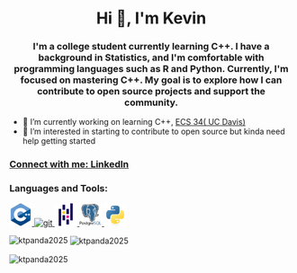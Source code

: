 
<h1 align="center">Hi 👋, I'm Kevin</h1>
<h3 align="center">I'm a college student currently learning C++. I have a background in Statistics, and I'm comfortable with programming languages such as R and Python. Currently, I'm focused on mastering C++. My goal is to explore how I can contribute to open source projects and support the community.</h3>

- 🔭 I’m currently working on learning C++, [ECS 34( UC Davis)](https://cs.ucdavis.edu/schedules-classes/ecs-034-software-development-unix-cc)
- 🌱 I’m interested in starting to contribute to open source but kinda need help getting started 

<h3 align="left"><a href="https://www.linkedin.com/in/kt-ucdavis/">Connect with me: LinkedIn</a></h3>


<p align="left">
</p>

<h3 align="left">Languages and Tools:</h3>
<p align="left"> <a href="https://www.w3schools.com/cpp/" target="_blank" rel="noreferrer"> <img src="https://raw.githubusercontent.com/devicons/devicon/master/icons/cplusplus/cplusplus-original.svg" alt="cplusplus" width="40" height="40"/> </a> <a href="https://git-scm.com/" target="_blank" rel="noreferrer"> <img src="https://www.vectorlogo.zone/logos/git-scm/git-scm-icon.svg" alt="git" width="40" height="40"/> </a> <a href="https://pandas.pydata.org/" target="_blank" rel="noreferrer"> <img src="https://raw.githubusercontent.com/devicons/devicon/2ae2a900d2f041da66e950e4d48052658d850630/icons/pandas/pandas-original.svg" alt="pandas" width="40" height="40"/> </a> <a href="https://www.postgresql.org" target="_blank" rel="noreferrer"> <img src="https://raw.githubusercontent.com/devicons/devicon/master/icons/postgresql/postgresql-original-wordmark.svg" alt="postgresql" width="40" height="40"/> </a> <a href="https://www.python.org" target="_blank" rel="noreferrer"> <img src="https://raw.githubusercontent.com/devicons/devicon/master/icons/python/python-original.svg" alt="python" width="40" height="40"/> </a> </p>

<p><img align="left" src="https://github-readme-stats.vercel.app/api/top-langs?username=ktpanda2025&show_icons=true&locale=en&layout=compact" alt="ktpanda2025" /></p>

<p>&nbsp;<img align="center" src="https://github-readme-stats.vercel.app/api?username=ktpanda2025&show_icons=true&locale=en" alt="ktpanda2025" /></p>

<p><img align="center" src="https://github-readme-streak-stats.herokuapp.com/?user=ktpanda2025&" alt="ktpanda2025" /></p>
